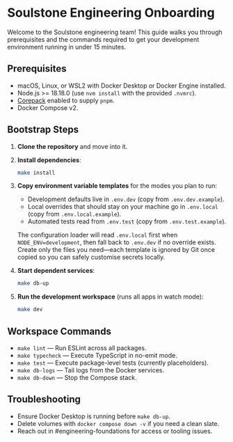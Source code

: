 # Soulstone Engineering Onboarding

Welcome to the Soulstone engineering team! This guide walks you through prerequisites and the commands required to get your development environment running in under 15 minutes.

## Prerequisites

- macOS, Linux, or WSL2 with Docker Desktop or Docker Engine installed.
- Node.js \>= 18.18.0 (use `nvm install` with the provided `.nvmrc`).
- [Corepack](https://nodejs.org/api/corepack.html) enabled to supply `pnpm`.
- Docker Compose v2.

## Bootstrap Steps

1. **Clone the repository** and move into it.
2. **Install dependencies**:
   ```bash
   make install
   ```
3. **Copy environment variable templates** for the modes you plan to run:
   - Development defaults live in `.env.dev` (copy from `.env.dev.example`).
   - Local overrides that should stay on your machine go in `.env.local` (copy from `.env.local.example`).
   - Automated tests read from `.env.test` (copy from `.env.test.example`).

   The configuration loader will read `.env.local` first when `NODE_ENV=development`, then fall back to `.env.dev` if no override exists. Create only the files you need—each template is ignored by Git once copied so you can safely customise secrets locally.

4. **Start dependent services**:
   ```bash
   make db-up
   ```
5. **Run the development workspace** (runs all apps in watch mode):
   ```bash
   make dev
   ```

## Workspace Commands

- `make lint` — Run ESLint across all packages.
- `make typecheck` — Execute TypeScript in no-emit mode.
- `make test` — Execute package-level tests (currently placeholders).
- `make db-logs` — Tail logs from the Docker services.
- `make db-down` — Stop the Compose stack.

## Troubleshooting

- Ensure Docker Desktop is running before `make db-up`.
- Delete volumes with `docker compose down -v` if you need a clean slate.
- Reach out in #engineering-foundations for access or tooling issues.
